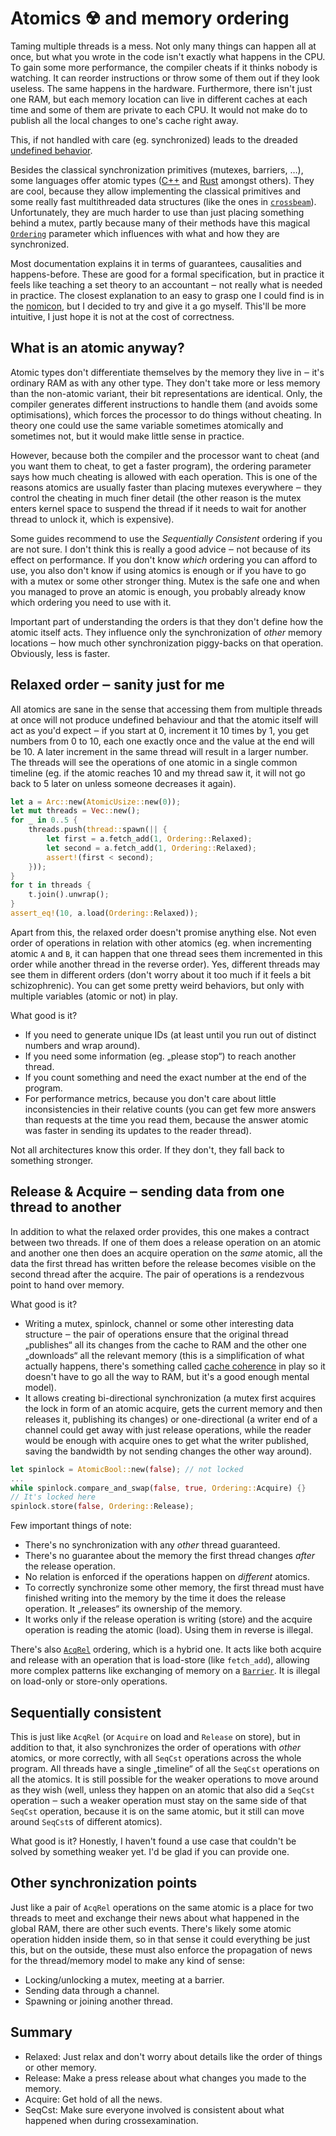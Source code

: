 # Atomics ☢ and memory ordering

Taming multiple threads is a mess. Not only many things can happen all at once,
but what you wrote in the code isn't exactly what happens in the CPU. To gain
some more performance, the compiler cheats if it thinks nobody is watching. It
can reorder instructions or throw some of them out if they look useless. The
same happens in the hardware. Furthermore, there isn't just one RAM, but each
memory location can live in different caches at each time and some of them are
private to each CPU. It would not make do to publish all the local changes to
one's cache right away.

This, if not handled with care (eg. synchronized) leads to the dreaded
[undefined behavior].

Besides the classical synchronization primitives (mutexes, barriers, …), some
languages offer atomic types
([C++](http://en.cppreference.com/w/cpp/atomic/atomic) and
[Rust](https://doc.rust-lang.org/std/sync/atomic/) amongst others).
They are cool, because they allow implementing the classical primitives and some
really fast multithreaded data structures (like the ones in [`crossbeam`]).
Unfortunately, they are much harder to use than just placing something behind a
mutex, partly because many of their methods have this magical [`Ordering`]
parameter which influences with what and how they are synchronized.

Most documentation explains it in terms of guarantees, causalities and happens-before.
These are good for a formal specification, but in practice it feels like
teaching a set theory to an accountant ‒ not really what is needed in practice.
The closest explanation to an easy to grasp one I could find is in the
[nomicon], but I decided to try and give it a go myself. This'll be more
intuitive, I just hope it is not at the cost of correctness.

[undefined behavior]: /undefined.html
[`crossbeam`]: https://crates.io/crates/crossbeam
[`Ordering`]: https://doc.rust-lang.org/std/sync/atomic/enum.Ordering.html
[nomicon]: https://doc.rust-lang.org/nomicon/atomics.html

## What is an atomic anyway?

Atomic types don't differentiate themselves by the memory they live in ‒ it's ordinary
RAM as with any other type. They don't take more or less memory than the
non-atomic variant, their bit representations are identical. Only, the compiler
generates different instructions to handle them (and avoids some optimisations),
which forces the processor to do things without cheating. In theory one could
use the same variable sometimes atomically and sometimes not, but it would make
little sense in practice.

However, because both the compiler and the processor want to cheat (and you want
them to cheat, to get a faster program), the ordering parameter says how much
cheating is allowed with each operation. This is one of the reasons atomics are
usually faster than placing mutexes everywhere ‒ they control the cheating in
much finer detail (the other reason is the mutex enters kernel space to suspend
the thread if it needs to wait for another thread to unlock it, which is
expensive).

Some guides recommend to use the *Sequentially Consistent* ordering if you are
not sure. I don't think this is really a good advice ‒ not because of its
effect on performance. If you don't know *which* ordering you can afford to
use, you also don't know if using atomics is enough or if you have to
go with a mutex or some other stronger thing. Mutex is the safe one and when you
managed to prove an atomic is enough, you probably already know which ordering
you need to use with it.

Important part of understanding the orders is that they don't define how the atomic
itself acts. They influence only the synchronization of *other* memory locations
‒ how much other synchronization piggy-backs on that operation. Obviously, less
is faster.

## Relaxed order ‒ sanity just for me

All atomics are sane in the sense that accessing them from multiple threads at
once will not produce undefined behaviour and that the atomic itself will act as
you'd expect ‒ if you start at 0, increment it 10 times by 1, you get numbers
from 0 to 10, each one exactly once and the value at the end will be 10. A later
increment in the same thread will result in a larger number. The threads will
see the operations of one atomic in a single common timeline (eg. if the atomic
reaches 10 and my thread saw it, it will not go back to 5 later on unless
someone decreases it again).

```rust
let a = Arc::new(AtomicUsize::new(0));
let mut threads = Vec::new();
for _ in 0..5 {
	threads.push(thread::spawn(|| {
		let first = a.fetch_add(1, Ordering::Relaxed);
		let second = a.fetch_add(1, Ordering::Relaxed);
		assert!(first < second);
	}));
}
for t in threads {
	t.join().unwrap();
}
assert_eq!(10, a.load(Ordering::Relaxed));
```

Apart from this, the relaxed order doesn't promise anything else. Not even order
of operations in relation with other atomics (eg. when incrementing atomic `A`
and `B`, it can happen that one thread sees them incremented in this order while
another thread in the reverse order). Yes, different threads may see them in
different orders (don't worry about it too much if it feels a bit
schizophrenic). You can get some pretty weird behaviors, but only with multiple
variables (atomic or not) in play.

What good is it?

* If you need to generate unique IDs (at least until you run out of distinct
  numbers and wrap around).
* If you need some information (eg. „please stop“) to reach another thread.
* If you count something and need the exact number at the end of the program.
* For performance metrics, because you don't care about little inconsistencies
  in their relative counts (you can get few more answers than requests at the
  time you read them, because the answer atomic was faster in sending its
  updates to the reader thread).

Not all architectures know this order. If they don't, they fall back to
something stronger.

## Release & Acquire ‒ sending data from one thread to another

In addition to what the relaxed order provides, this one makes a contract
between two threads. If one of them does a release operation on an atomic and
another one then does an acquire operation on the *same* atomic, all the data
the first thread has written before the release becomes visible on the second
thread after the acquire. The pair of operations is a rendezvous point to hand
over memory.

What good is it?

* Writing a mutex, spinlock, channel or some other interesting data structure ‒
  the pair of operations ensure that the original thread „publishes“ all its
  changes from the cache to RAM and the other one „downloads“ all the relevant
  memory (this is a simplification of what actually happens, there's something
  called [cache coherence] in play so it doesn't have to go all the way to RAM,
  but it's a good enough mental model).
* It allows creating bi-directional synchronization (a mutex first acquires the
  lock in form of an atomic acquire, gets the current memory and then
  releases it, publishing its changes) or one-directional (a writer end of a
  channel could get away with just release operations, while the reader would be
  enough with acquire ones to get what the writer published, saving the
  bandwidth by not sending changes the other way around).

```rust
let spinlock = AtomicBool::new(false); // not locked
...
while spinlock.compare_and_swap(false, true, Ordering::Acquire) {}
// It's locked here
spinlock.store(false, Ordering::Release);
```

Few important things of note:

* There's no synchronization with any *other* thread guaranteed.
* There's no guarantee about the memory the first thread changes *after* the
  release operation.
* No relation is enforced if the operations happen on *different* atomics.
* To correctly synchronize some other memory, the first thread must have finished
  writing into the memory by the time it does the release operation. It
  „releases“ its ownership of the memory.
* It works only if the release operation is writing (store) and the acquire
  operation is reading the atomic (load). Using them in reverse is illegal.

There's also [`AcqRel`] ordering, which is a hybrid one. It acts like both
acquire and release with an operation that is load-store (like `fetch_add`),
allowing more complex patterns like exchanging of memory on a [`Barrier`]. It is
illegal on load-only or store-only operations.

[cache coherence]: https://en.wikipedia.org/wiki/Cache_coherence
[`AcqRel`]: https://doc.rust-lang.org/std/sync/atomic/enum.Ordering.html#variant.AcqRel
[`Barrier`]: https://doc.rust-lang.org/stable/std/sync/struct.Barrier.html

## Sequentially consistent

This is just like `AcqRel` (or `Acquire` on load and `Release` on store), but in
addition to that, it also synchronizes the order of operations with *other*
atomics, or more correctly, with all `SeqCst` operations across the whole
program. All threads have a single „timeline“ of all the `SeqCst` operations on
all the atomics. It is still possible for the weaker operations to move around
as they wish (well, unless they happen on an atomic that also did a `SeqCst`
operation ‒ such a weaker operation must stay on the same side of that `SeqCst`
operation, because it is on the same atomic, but it still can move around
`SeqCst`s of different atomics).

What good is it? Honestly, I haven't found a use case that couldn't be solved by
something weaker yet. I'd be glad if you can provide one.

## Other synchronization points

Just like a pair of `AcqRel` operations on the same atomic is a place for two
threads to meet and exchange their news about what happened in the global RAM,
there are other such events. There's likely some atomic operation hidden inside
them, so in that sense it could everything be just this, but on the outside,
these must also enforce the propagation of news for the thread/memory model to
make any kind of sense:

* Locking/unlocking a mutex, meeting at a barrier.
* Sending data through a channel.
* Spawning or joining another thread.

## Summary

* Relaxed: Just relax and don't worry about details like the order of things or
  other memory.
* Release: Make a press release about what changes you made to the memory.
* Acquire: Get hold of all the news.
* SeqCst: Make sure everyone involved is consistent about what happened when
  during crossexamination.
